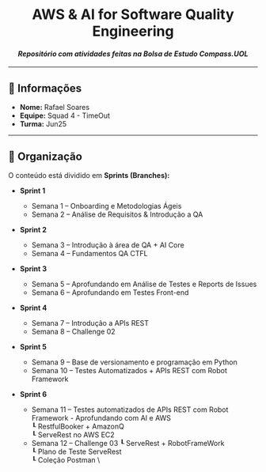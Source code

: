 # <h1 align="center">AWS & AI for Software Quality Engineering</h1>

<i><h4 align="center">Repositório com atividades feitas na Bolsa de Estudo Compass.UOL</h4></i>


---

## 📌 Informações

- **Nome:** Rafael Soares  
- **Equipe:** Squad 4 - TimeOut  
- **Turma:** Jun25  

---
  
## 📂 Organização

O conteúdo está dividido em **Sprints (Branches):**

- **Sprint 1**
  - Semana 1 – Onboarding e Metodologias Ágeis  
  - Semana 2 – Análise de Requisitos & Introdução a QA  

- **Sprint 2**
  - Semana 3 – Introdução à área de QA + AI Core  
  - Semana 4 – Fundamentos QA CTFL  

- **Sprint 3**
  - Semana 5 – Aprofundando em Análise de Testes e Reports de Issues  
  - Semana 6 – Aprofundando em Testes Front-end  

- **Sprint 4**
  - Semana 7 – Introdução a APIs REST  
  - Semana 8 – Challenge 02  

- **Sprint 5**
  - Semana 9 – Base de versionamento e programação em Python  
  - Semana 10 – Testes Automatizados + APIs REST com Robot Framework
 
- **Sprint 6**
  - Semana 11 – Testes automatizados de APIs REST com Robot Framework - Aprofundando com AI e AWS \
    ┖ RestfulBooker + AmazonQ \
	      ┖ ServeRest no AWS EC2  
  - Semana 12 – Challenge 03
      ┖ ServeRest + RobotFrameWork \
          ┖ Plano de Teste ServeRest \
              ┖ Coleção Postman \    

